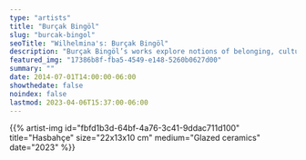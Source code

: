 ```yaml
---
type: "artists"
title: "Burçak Bingöl"
slug: "burcak-bingol"
seoTitle: "Wilhelmina's: Burçak Bingöl"
description: "Burçak Bingöl’s works explore notions of belonging, cultural heritage, identity, decoration and failure by blurring the boundaries between these seemingly distinct notions. Through her labor- intensive process of tracing, copying and re-forming, she adopts an analytical approach to new configurations. The works are psychological landscapes that hover between abstraction and representation, rejection and preservation that both embrace and disregard Eastern and Western traditions. Working with various mediums such as ceramics, drawings, video, photography and installation, Bingöl’s works are constant re-working of materials and objects to converge to a repetitive act where fiction and failure merges."
featured_img: "17386b8f-fba5-4549-e148-5260b0627d00"
summary: ""
date: 2014-07-01T14:00:00-06:00
showthedate: false
noindex: false
lastmod: 2023-04-06T15:37:00-06:00
---
```

{{% artist-img id="fbfd1b3d-64bf-4a76-3c41-9ddac711d100" title="Hasbahçe" size="22x13x10 cm" medium="Glazed ceramics" date="2023" %}}
